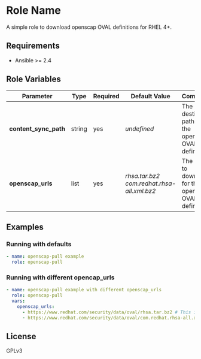 Role Name
=========

A simple role to download openscap OVAL definitions for RHEL 4+.

Requirements
------------

- Ansible >= 2.4

Role Variables
--------------

| Parameter | Type | Required |  Default Value | Comments |
| --------- | ---- | -------- | -------------- | -------- |
| **content_sync_path** | string | yes | *undefined* | The destination path for the openscap OVAL definitions |
| **openscap_urls** | list | yes | *rhsa.tar.bz2<br />com.redhat.rhsa-all.xml.bz2* | The URLs to download for the openscap OVAL definitions |

Examples
--------

### Running with defaults
```yaml
- name: openscap-pull example
  role: openscap-pull
```

### Running with different opencap_urls
```yaml
- name: openscap-pull example with different openscap_urls
  role: openscap-pull
  vars:
    openscap_urls:
      - https://www.redhat.com/security/data/oval/rhsa.tar.bz2 # This is the default
      - https://www.redhat.com/security/data/oval/com.redhat.rhsa-all.xml.bz2 # This is the default
```

License
-------

GPLv3
